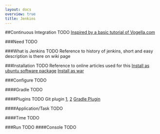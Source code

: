 ```yaml
---
layout: docs
overview: true
title: Jenkins
---
```


##Continuous Integration
TODO
[Inspired by a basic tutorial of Vogella.com](http://www.vogella.com/tutorials/Jenkins/article.html)

###Need
TODO

###What is Jenkins
TODO
Reference to history of jenkins, short and easy description is there on wiki page

###Installation
TODO
Reference to online articles used for this
[Install as ubuntu software package](https://wiki.jenkins-ci.org/display/JENKINS/Installing+Jenkins+on+Ubuntu)
[Install as war](http://www.vogella.com/tutorials/Jenkins/article.html)

###Configure
TODO

####Gradle
TODO

####Plugins
TODO
Git plugin [1](https://wiki.jenkins-ci.org/display/JENKINS/Git+Plugin), [2](http://www.vogella.com/tutorials/Jenkins/article.html)
[Gradle Plugin](http://www.vogella.com/tutorials/Jenkins/article.html)

####Application/Task
TODO

####Time 
TODO

###Run
TODO
####Console
TODO